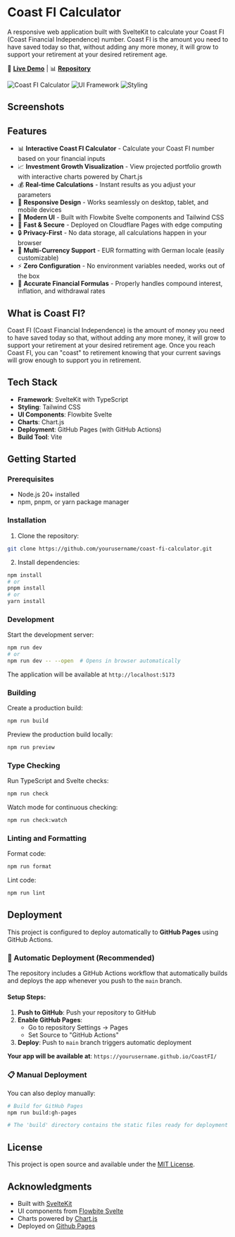 # Coast FI Calculator

A responsive web application built with SvelteKit to calculate your Coast FI (Coast Financial Independence) number. Coast FI is the amount you need to have saved today so that, without adding any more money, it will grow to support your retirement at your desired retirement age.

<!-- Add your live demo URL here -->
🚀 **[Live Demo](https://josemyduarte.github.io/CoastFI)** | 📊 **[Repository](https://github.com/JosemyDuarte/CoastFI)**

![Coast FI Calculator](https://img.shields.io/badge/Built%20with-SvelteKit-orange)
![UI Framework](https://img.shields.io/badge/UI-Flowbite%20Svelte-purple)
![Styling](https://img.shields.io/badge/Styling-Tailwind%20CSS-cyan)

## Screenshots


## Features

- 📊 **Interactive Coast FI Calculator** - Calculate your Coast FI number based on your financial inputs
- 📈 **Investment Growth Visualization** - View projected portfolio growth with interactive charts powered by Chart.js
- 💰 **Real-time Calculations** - Instant results as you adjust your parameters
- 📱 **Responsive Design** - Works seamlessly on desktop, tablet, and mobile devices
- 🎨 **Modern UI** - Built with Flowbite Svelte components and Tailwind CSS
- 🚀 **Fast & Secure** - Deployed on Cloudflare Pages with edge computing
- 🔒 **Privacy-First** - No data storage, all calculations happen in your browser
- 💸 **Multi-Currency Support** - EUR formatting with German locale (easily customizable)
- ⚡ **Zero Configuration** - No environment variables needed, works out of the box
- 🧮 **Accurate Financial Formulas** - Properly handles compound interest, inflation, and withdrawal rates

## What is Coast FI?

Coast FI (Coast Financial Independence) is the amount of money you need to have saved today so that, without adding any more money, it will grow to support your retirement at your desired retirement age. Once you reach Coast FI, you can "coast" to retirement knowing that your current savings will grow enough to support you in retirement.

## Tech Stack

- **Framework**: SvelteKit with TypeScript
- **Styling**: Tailwind CSS
- **UI Components**: Flowbite Svelte
- **Charts**: Chart.js
- **Deployment**: GitHub Pages (with GitHub Actions)
- **Build Tool**: Vite

## Getting Started

### Prerequisites

- Node.js 20+ installed
- npm, pnpm, or yarn package manager

### Installation

1. Clone the repository:

```bash
git clone https://github.com/yourusername/coast-fi-calculator.git
```

2. Install dependencies:

```bash
npm install
# or
pnpm install
# or
yarn install
```

### Development

Start the development server:

```bash
npm run dev
# or
npm run dev -- --open  # Opens in browser automatically
```

The application will be available at `http://localhost:5173`

### Building

Create a production build:

```bash
npm run build
```

Preview the production build locally:

```bash
npm run preview
```

### Type Checking

Run TypeScript and Svelte checks:

```bash
npm run check
```

Watch mode for continuous checking:

```bash
npm run check:watch
```

### Linting and Formatting

Format code:

```bash
npm run format
```

Lint code:

```bash
npm run lint
```

## Deployment

This project is configured to deploy automatically to **GitHub Pages** using GitHub Actions.

### 🚀 Automatic Deployment (Recommended)

The repository includes a GitHub Actions workflow that automatically builds and deploys the app whenever you push to the `main` branch.

#### Setup Steps:

1. **Push to GitHub**: Push your repository to GitHub
2. **Enable GitHub Pages**: 
   - Go to repository Settings → Pages
   - Set Source to "GitHub Actions"
3. **Deploy**: Push to `main` branch triggers automatic deployment

**Your app will be available at**: `https://yourusername.github.io/CoastFI/`

### 📋 Manual Deployment

You can also deploy manually:

```bash
# Build for GitHub Pages
npm run build:gh-pages

# The 'build' directory contains the static files ready for deployment
```

## License

This project is open source and available under the [MIT License](LICENSE).

## Acknowledgments

- Built with [SvelteKit](https://kit.svelte.dev/)
- UI components from [Flowbite Svelte](https://flowbite-svelte.com/)
- Charts powered by [Chart.js](https://www.chartjs.org/)
- Deployed on [Github Pages](https://pages.github.com/)
